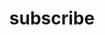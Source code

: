 ---
title: subscribe
layout: layouts/newsletter/subscribe.html
pagination:
    data: site.languages
    size: 1
    alias: locale
permalink: "{{ locale }}/newsletter/subscribe/index.html" 
---